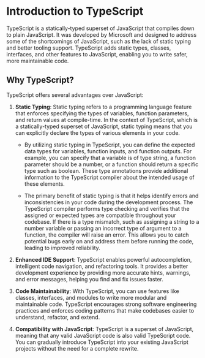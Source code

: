 # Introduction to TypeScript

TypeScript is a statically-typed superset of JavaScript that compiles down to plain JavaScript. It was developed by Microsoft and designed to address some of the shortcomings of JavaScript, such as the lack of static typing and better tooling support. TypeScript adds static types, classes, interfaces, and other features to JavaScript, enabling you to write safer, more maintainable code.

## Why TypeScript?

TypeScript offers several advantages over JavaScript:

1. **Static Typing**: Static typing refers to a programming language feature that enforces specifying the types of variables, function parameters, and return values at compile-time. In the context of TypeScript, which is a statically-typed superset of JavaScript, static typing means that you can explicitly declare the types of various elements in your code.

    * By utilizing static typing in TypeScript, you can define the expected data types for variables, function inputs, and function outputs. For example, you can specify that a variable is of type string, a function parameter should be a number, or a function should return a specific type such as boolean. These type annotations provide additional information to the TypeScript compiler about the intended usage of these elements.

    * The primary benefit of static typing is that it helps identify errors and inconsistencies in your code during the development process. The TypeScript compiler performs type checking and verifies that the assigned or expected types are compatible throughout your codebase. If there is a type mismatch, such as assigning a string to a number variable or passing an incorrect type of argument to a function, the compiler will raise an error. This allows you to catch potential bugs early on and address them before running the code, leading to improved reliability.

2. **Enhanced IDE Support**: TypeScript enables powerful autocompletion, intelligent code navigation, and refactoring tools. It provides a better development experience by providing more accurate hints, warnings, and error messages, helping you find and fix issues faster.

3. **Code Maintainability**: With TypeScript, you can use features like classes, interfaces, and modules to write more modular and maintainable code. TypeScript encourages strong software engineering practices and enforces coding patterns that make codebases easier to understand, refactor, and extend.

4. **Compatibility with JavaScript**: TypeScript is a superset of JavaScript, meaning that any valid JavaScript code is also valid TypeScript code. You can gradually introduce TypeScript into your existing JavaScript projects without the need for a complete rewrite.